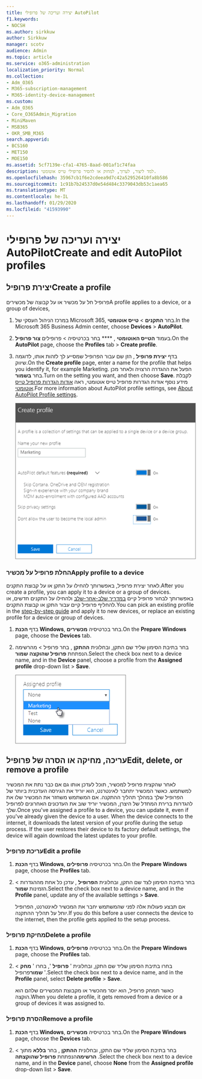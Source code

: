 ```yaml
---
title: יצירה ועריכה של פרופילי AutoPilot
f1.keywords:
- NOCSH
ms.author: sirkkuw
author: Sirkkuw
manager: scotv
audience: Admin
ms.topic: article
ms.service: o365-administration
localization_priority: Normal
ms.collection:
- Adm_O365
- M365-subscription-management
- M365-identity-device-management
ms.custom:
- Adm_O365
- Core_O365Admin_Migration
- MiniMaven
- MSB365
- OKR_SMB_M365
search.appverid:
- BCS160
- MET150
- MOE150
ms.assetid: 5cf7139e-cfa1-4765-8aad-001af1c74faa
description: למד ליצור, לערוך, למחוק או להסיר פרופילי טייס אוטומטי.
ms.openlocfilehash: 35967cb1f6e2cdeea9d7c42a529526410fa8b586
ms.sourcegitcommit: 1c91b7b24537d0e54d484c3379043db53c1aea65
ms.translationtype: MT
ms.contentlocale: he-IL
ms.lasthandoff: 01/29/2020
ms.locfileid: "41593990"
---
```

# <a name="create-and-edit-autopilot-profiles"></a><span data-ttu-id="34509-103">יצירה ועריכה של פרופילי AutoPilot</span><span class="sxs-lookup"><span data-stu-id="34509-103">Create and edit AutoPilot profiles</span></span>

## <a name="create-a-profile"></a><span data-ttu-id="34509-104">יצירת פרופיל</span><span class="sxs-lookup"><span data-stu-id="34509-104">Create a profile</span></span>

<span data-ttu-id="34509-105">פרופיל חל על מכשיר או על קבוצה של מכשירים</span><span class="sxs-lookup"><span data-stu-id="34509-105">A profile applies to a device, or a group of devices,</span></span>
  
1. <span data-ttu-id="34509-106">במרכז הניהול העסקי של Microsoft 365, בחר **התקנים** \> **טייס אוטומטי**.</span><span class="sxs-lookup"><span data-stu-id="34509-106">In the Microsoft 365 Business Admin center, choose **Devices** \> **AutoPilot**.</span></span>
  
2. <span data-ttu-id="34509-107">בעמוד **הטייס האוטומטי** , \*\*\*\* בחר בכרטיסיה \> פרופילים **צור פרופיל**.</span><span class="sxs-lookup"><span data-stu-id="34509-107">On the **AutoPilot** page, choose the **Profiles** tab \> **Create profile**.</span></span>
    
3. <span data-ttu-id="34509-108">בדף **יצירת פרופיל** , הזן שם עבור הפרופיל שמסייע לך לזהות אותו, לדוגמה שיווק.</span><span class="sxs-lookup"><span data-stu-id="34509-108">On the **Create profile** page, enter a name for the profile that helps you identify it, for example Marketing.</span></span> <span data-ttu-id="34509-109">הפעל את ההגדרה הרצויה ולאחר מכן בחר **בשמור**.</span><span class="sxs-lookup"><span data-stu-id="34509-109">Turn on the setting you want, and then choose **Save**.</span></span> <span data-ttu-id="34509-110">לקבלת מידע נוסף אודות הגדרות פרופיל טייס אוטומטי, ראה [אודות הגדרות פרופיל טייס אוטומטי](autopilot-profile-settings.md).</span><span class="sxs-lookup"><span data-stu-id="34509-110">For more information about AutoPilot profile settings, see [About AutoPilot Profile settings](autopilot-profile-settings.md).</span></span>
    
    ![Enter name and turn on settings in the Create profile panel.](media/63b5a00d-6a5d-48d0-9557-e7531e80702a.png)
  
### <a name="apply-profile-to-a-device"></a><span data-ttu-id="34509-112">החלת פרופיל על מכשיר</span><span class="sxs-lookup"><span data-stu-id="34509-112">Apply profile to a device</span></span>

<span data-ttu-id="34509-113">לאחר יצירת פרופיל, באפשרותך להחילו על התקן או על קבוצת התקנים.</span><span class="sxs-lookup"><span data-stu-id="34509-113">After you create a profile, you can apply it to a device or a group of devices.</span></span> <span data-ttu-id="34509-114">באפשרותך לבחור פרופיל קיים [במדריך שלב-אחר-שלב](add-autopilot-devices-and-profile.md) ולהחילו על התקנים חדשים, או להחליף פרופיל קיים עבור התקן או קבוצת התקנים.</span><span class="sxs-lookup"><span data-stu-id="34509-114">You can pick an existing profile in the [step-by-step guide](add-autopilot-devices-and-profile.md) and apply it to new devices, or replace an existing profile for a device or group of devices.</span></span> 
  
1. <span data-ttu-id="34509-115">בדף **הכנת Windows**, בחר בכרטיסיה **מכשירים**.</span><span class="sxs-lookup"><span data-stu-id="34509-115">On the **Prepare Windows** page, choose the **Devices** tab.</span></span> 
    
2. <span data-ttu-id="34509-116">בחר בתיבת הסימון שליד שם התקן, ובחלונית **ההתקן** , בחר פרופיל \> מהרשימה הנפתחת **פרופיל שהוקצה** **שמור**.</span><span class="sxs-lookup"><span data-stu-id="34509-116">Select the check box next to a device name, and in the **Device** panel, choose a profile from the **Assigned profile** drop-down list \> **Save**.</span></span>
    
    ![In the Device panel, select an Assigned profile to apply it.](media/ed0ce33f-9241-4403-a5de-2dddffdc6fb9.png)
  
## <a name="edit-delete-or-remove-a-profile"></a><span data-ttu-id="34509-118">עריכה, מחיקה או הסרה של פרופיל</span><span class="sxs-lookup"><span data-stu-id="34509-118">Edit, delete, or remove a profile</span></span>

<span data-ttu-id="34509-p103">לאחר שהקצית פרופיל למכשיר, תוכל לעדכן אותו גם אם כבר נתת את המכשיר למשתמש. כאשר המכשיר יתחבר לאינטרנט, הוא יוריד את הגירסה העדכנית ביותר של הפרופיל שלך במהלך תהליך ההתקנה. אם המשתמש משחזר את המכשיר שלו את להגדרות ברירת המחדל של היצרן, המכשיר יוריד שוב את העדכונים האחרונים לפרופיל שלך.</span><span class="sxs-lookup"><span data-stu-id="34509-p103">Once you've assigned a profile to a device, you can update it, even if you've already given the device to a user. When the device connects to the internet, it downloads the latest version of your profile during the setup process. If the user restores their device to its factory default settings, the device will again download the latest updates to your profile.</span></span> 
  
### <a name="edit-a-profile"></a><span data-ttu-id="34509-122">עריכת פרופיל</span><span class="sxs-lookup"><span data-stu-id="34509-122">Edit a profile</span></span>

1. <span data-ttu-id="34509-123">בדף **הכנת Windows**, בחר בכרטיסיה **פרופילים**.</span><span class="sxs-lookup"><span data-stu-id="34509-123">On the **Prepare Windows** page, choose the **Profiles** tab.</span></span> 
    
2. <span data-ttu-id="34509-124">בחר בתיבת הסימון לצד שם התקן, ובחלונית **הפרופיל** , עדכן כל אחת מההגדרות \> הזמינות **שמור**.</span><span class="sxs-lookup"><span data-stu-id="34509-124">Select the check box next to a device name, and in the **Profile** panel, update any of the available settings \> **Save**.</span></span>
    
    <span data-ttu-id="34509-125">אם תבצע פעולות אלה לפני שהמשתמש יחבר את המכשיר לאינטרנט, הפרופיל יוחל על תהליך ההתקנה.</span><span class="sxs-lookup"><span data-stu-id="34509-125">If you do this before a user connects the device to the internet, then the profile gets applied to the setup process.</span></span>
    
### <a name="delete-a-profile"></a><span data-ttu-id="34509-126">מחיקת פרופיל</span><span class="sxs-lookup"><span data-stu-id="34509-126">Delete a profile</span></span>

1. <span data-ttu-id="34509-127">בדף **הכנת Windows**, בחר בכרטיסיה **פרופילים**.</span><span class="sxs-lookup"><span data-stu-id="34509-127">On the **Prepare Windows** page, choose the **Profiles** tab.</span></span> 
    
2. <span data-ttu-id="34509-128">בחרו בתיבת הסימון שליד שם התקן, ובחלונית ' **פרופיל** ', בחרו ' **מחק** \> **שמור**פרופיל '.</span><span class="sxs-lookup"><span data-stu-id="34509-128">Select the check box next to a device name, and in the **Profile** panel, select **Delete profile** \> **Save**.</span></span>
    
    <span data-ttu-id="34509-129">כאשר תמחק פרופיל, הוא יוסר מהכשיר או מקבוצת המכשירים שלהם הוא הוקצה.</span><span class="sxs-lookup"><span data-stu-id="34509-129">When you delete a profile, it gets removed from a device or a group of devices it was assigned to.</span></span>
    
### <a name="remove-a-profile"></a><span data-ttu-id="34509-130">הסרת פרופיל</span><span class="sxs-lookup"><span data-stu-id="34509-130">Remove a profile</span></span>

1. <span data-ttu-id="34509-131">בדף **הכנת Windows**, בחר בכרטיסיה **מכשירים**.</span><span class="sxs-lookup"><span data-stu-id="34509-131">On the **Prepare Windows** page, choose the **Devices** tab.</span></span> 
    
2. <span data-ttu-id="34509-132">בחר בתיבת הסימון שליד שם התקן, ובחלונית **ההתקן** , בחר **בללא** מתוך \> **הרשימה**הנפתחת **פרופיל שהוקצתה** .</span><span class="sxs-lookup"><span data-stu-id="34509-132">Select the check box next to a device name, and in the **Device** panel, choose **None** from the **Assigned profile** drop-down list \> **Save**.</span></span>
    
